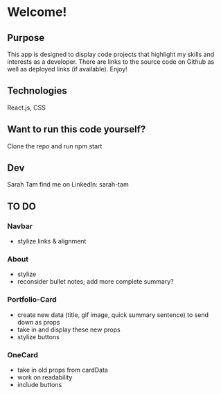 # Welcome!

## Purpose

This app is designed to display code projects that highlight my skills and interests as a developer. There are links to the source code on Github as well as deployed links (if available). Enjoy!

## Technologies

React.js, CSS

## Want to run this code yourself?

Clone the repo and run npm start

## Dev

Sarah Tam
find me on LinkedIn: sarah-tam

## TO DO

### Navbar

- stylize links & alignment

### About

- stylize
- reconsider bullet notes; add more complete summary?

### Portfolio-Card

- create new data (title, gif image, quick summary sentence) to send down as props
- take in and display these new props
- stylize buttons

### OneCard

- take in old props from cardData
- work on readability
- include buttons
